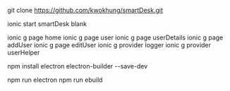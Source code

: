 git clone https://github.com/kwokhung/smartDesk.git

ionic start smartDesk blank

ionic g page home
ionic g page user
ionic g page userDetails
ionic g page addUser
ionic g page editUser
ionic g provider logger
ionic g provider userHelper

npm install electron electron-builder --save-dev

npm run electron
npm run ebuild